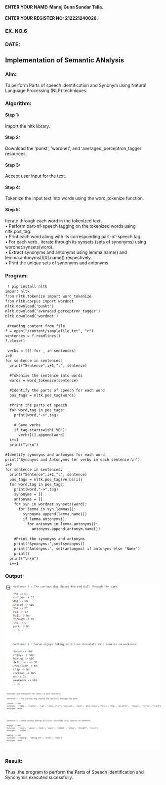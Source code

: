 #### ENTER YOUR NAME: Manoj Guna Sundar Tella.
#### ENTER YOUR REGISTER NO: 212221240026.
### EX. NO.6
### DATE:
## Implementation of Semantic ANalysis
### Aim: 
To perform Parts of speech identification and Synonym using Natural Language Processing (NLP) techniques. 
 
### Algorithm:
#### Step 1: 
Import the nltk library.<br>
#### Step 2: 
Download the 'punkt', 'wordnet', and 'averaged_perceptron_tagger' resources.<br>
#### Step 3:
Accept user input for the text.<br>
#### Step 4:
Tokenize the input text into words using the word_tokenize function.<br>
#### Step 5:
Iterate through each word in the tokenized text.<br>
•	Perform part-of-speech tagging on the tokenized words using nltk.pos_tag.<br>
•	Print each word along with its corresponding part-of-speech tag.<br>
•	For each verb , iterate through its synsets (sets of synonyms) using wordnet.synsets(word).<br>
•	Extract synonyms and antonyms using lemma.name() and lemma.antonyms()[0].name() respectively.<br>
•	Print the unique sets of synonyms and antonyms.
### Program:
```
 ! pip install nltk
import nltk
from nltk.tokenize import word_tokenize
from nltk.corpus import wordnet
nltk.download('punkt')
nltk.download('averaged_perceptron_tagger')
nltk.download('wordnet')

 #reading content from file
f = open("/content/samplefile.txt", "r")
sentences = f.readlines()
f.close()
 
 verbs = [[] for _ in sentences]
i=0
for sentence in sentences:
  print("Sentence",i+1,":", sentence)

  #Tokenize the sentence into words
  words = word_tokenize(sentence)

  #Identify the parts of speech for each word
  pos_tags = nltk.pos_tag(words)

  #Print the parts of speech
  for word,tag in pos_tags:
    print(word,"->",tag)

    # Save verbs
    if tag.startswith('VB'):
      verbs[i].append(word)
  i+=1
  print("\n\n")
 
#Identify synonyms and antonyms for each word
print("Synonyms and Antonymns for verbs in each sentence:\n")
i=0
for sentence in sentences:
  print("Sentence",i+1,":", sentence)
  pos_tags = nltk.pos_tag(verbs[i])
  for word,tag in pos_tags:
    print(word,"->",tag)
    synonyms = []
    antonyms = []
    for syn in wordnet.synsets(word):
      for lemma in syn.lemmas():
        synonyms.append(lemma.name())
        if lemma.antonyms():
          for antonym in lemma.antonyms():
            antonyms.append(antonym.name())

    #Print the synonyms and antonyms
    print("Synonyms:",set(synonyms))
    print("Antonyms:", set(antonyms) if antonyms else "None")
    print()
  print("\n\n")
  i+=1
```
### Output

![](img1.png)
![](img2.png)

### Result:
Thus ,the program to perform the Parts of Speech identification and Synonymis executed sucessfully.
